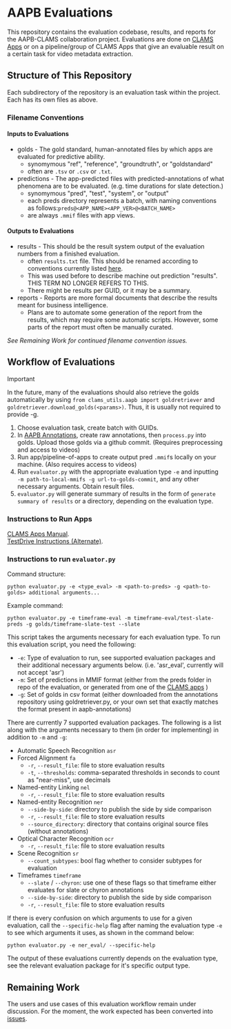 # AAPB Evaluations 
This repository contains the evaluation codebase, results, and reports for the AAPB-CLAMS collaboration project. Evaluations are done on [CLAMS Apps](apps.clams.ai/) or on a pipeline/group of CLAMS Apps that give an evaluable result on a certain task for video metadata extraction.  

## Structure of This Repository
Each subdirectory of the repository is an evaluation task within the project. Each has its own files as above. 

### Filename Conventions 
#### Inputs to Evaluations
* golds - The gold standard, human-annotated files by which apps are evaluated for predictive ability. 
  * synomymous "ref", "reference", "groundtruth", or "goldstandard"
  * often are `.tsv` or `.csv` or `.txt`. 
* predictions - The app-predicted files with predicted-annotations of what phenomena are to be evaluated. (e.g. time durations for slate detection.)
  * synomymous "pred", "test", "system", or "output"
  * each preds directory represents a batch, with naming conventions as follows:`preds@<APP_NAME><APP_VER>@<BATCH_NAME>`
  * are always `.mmif` files with app views. 
#### Outputs to Evaluations
* results - This should be the result system output of the evaluation numbers from a finished evaluation. 
  * often `results.txt` file. This should be renamed according to conventions currently listed [here](/template_for_eval_reports.md).
  * This was used before to describe machine out prediction "results". THIS TERM NO LONGER REFERS TO THIS.  
  * There might be results per GUID, or it may be a summary. 
* reports - Reports are more formal documents that describe the results meant for business intelligence.
  * Plans are to automate some generation of the report from the results, which may require some automatic scripts. However, some parts of the report must often be manually curated. 

_See Remaining Work for continued filename convention issues._

## Workflow of Evaluations
> [!Important]
> In the future, many of the evaluations should also retrieve the golds automatically by using `from clams_utils.aapb import goldretriever` and `goldretriever.download_golds(<params>)`. Thus, it is usually not required to provide -g. 

1. Choose evaluation task, create batch with GUIDs.
2. In [AAPB Annotations](https://github.com/clamsproject/aapb-annotations), create raw annotations, then `process.py` into golds. Upload those golds via a github commit. (Requires preprocessing and access to videos)
3. Run app/pipeline-of-apps to create output pred `.mmif`s locally on your machine. (Also requires access to videos)
4. Run `evaluator.py` with the appropriate evaluation type `-e` and inputting ` -m path-to-local-mmifs -g url-to-golds-commit`, and any other necessary arguments. Obtain result files. 
5. `evaluator.py` will generate summary of results in the form of `generate summary of results` or a directory, depending on the evaluation type.

### Instructions to Run Apps
[CLAMS Apps Manual](https://apps.clams.ai/clamsapp/).  
[TestDrive Instructions (Alternate)](https://gist.github.com/keighrim/5e97a41a40d623d6ad4f1d0e325786a9).

### Instructions to run `evaluator.py`
Command structure:
```
python evaluator.py -e <type_eval> -m <path-to-preds> -g <path-to-golds> additional arguments...
```
Example command:
```
python evaluator.py -e timeframe-eval -m timeframe-eval/test-slate-preds -g golds/timeframe-slate-test --slate
```

This script takes the arguments necessary for each evaluation type. To run this evaluation script, you need the following:
* `-e`: Type of evaluation to run, see supported evaluation packages and their additional necessary arguments below. (i.e. 'asr_eval', currently will not accept 'asr')
* `-m`: Set of predictions in MMIF format (either from the preds folder in repo of the evaluation, or generated from one of the [CLAMS apps](https://apps.clams.ai)     )
* `-g`: Set of golds in csv format (either downloaded from the annotations repository using goldretriever.py, or your own set that exactly matches the format present in aapb-annotations)

There are currently 7 supported evaluation packages. The following is a list along with the arguments necessary to them (in order for implementing) in addition to `-m` and `-g`:
* Automatic Speech Recognition `asr`
* Forced Alignment `fa` 
  * `-r`, `--result_file`: file to store evaluation results
  * `-t`, `--thresholds`: comma-separated thresholds in seconds to count as "near-miss", use decimals
* Named-entity Linking `nel`
  * `-r`, `--result_file`: file to store evaluation results 
* Named-entity Recognition `ner`
  * `--side-by-side`: directory to publish the side by side comparison  
  * `-r`, `--result_file`: file to store evaluation results 
  * `--source_directory`: directory that contains original source files (without annotations)
* Optical Character Recognition `ocr`
  * `-r`, `--result_file`: file to store evaluation results  
* Scene Recognition `sr`
  * `--count_subtypes`:  bool flag whether to consider subtypes for evaluation
* Timeframes `timeframe`
  * `--slate` / `--chyron`: use one of these flags so that timeframe either evaluates for slate or chyron annotations
  * `--side-by-side`: directory to publish the side by side comparison
  * `-r`, `--result_file`: file to store evaluation results

If there is every confusion on which arguments to use for a given evaluation, call the `--specific-help` flag after naming the evaluation type `-e` to see which arguments it uses, as shown in the command below:
```
python evaluator.py -e ner_eval/ --specific-help
```

The output of these evaluations currently depends on the evaluation type, see the relevant evaluation package for it's specific output type.

## Remaining Work
The users and use cases of this evaluation workflow remain under discussion. For the moment, the work expected has been converted into [issues](https://github.com/clamsproject/aapb-evaluations/issues).  
